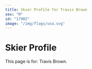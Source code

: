 ```yaml
---
title: Skier Profile for Travis Brown
sex: "M"
id: "17902"
image: "/img/flags/usa.svg" 
---
```


# Skier Profile

This page is for: Travis Brown.
    